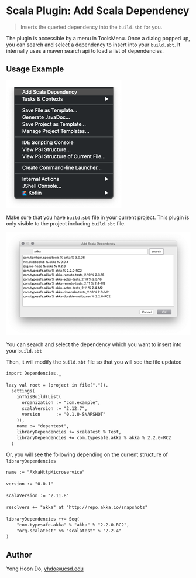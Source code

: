 # Scala Plugin: Add Scala Dependency

> Inserts the queried dependency into the `build.sbt` for you.

The plugin is accessible by a menu in ToolsMenu. Once a dialog popped up, you can search and select a dependency to insert into your `build.sbt`.
It internally uses a maven search api to load a list of dependencies.

## Usage Example

![ToolsMenu](https://github.com/doyonghoon/yong-scala-dependency/blob/master/toolmenu.png?raw=true)

Make sure that you have `build.sbt` file in your current project. This plugin is only visible to the project including `build.sbt` file.


![Dialog](https://github.com/doyonghoon/yong-scala-dependency/blob/master/dialog.png?raw=true)

You can search and select the dependency which you want to insert into your `build.sbt`

Then, it will modify the `build.sbt` file so that you will see the file updated

```
import Dependencies._

lazy val root = (project in file(".")).
  settings(
    inThisBuild(List(
      organization := "com.example",
      scalaVersion := "2.12.7",
      version      := "0.1.0-SNAPSHOT"
    )),
    name := "depentest",
    libraryDependencies += scalaTest % Test,
    libraryDependencies += com.typesafe.akka % akka % 2.2.0-RC2
  )
```

Or, you will see the following depending on the current structure of `libraryDependencies`

```
name := "AkkaHttpMicroservice"

version := "0.0.1"

scalaVersion := "2.11.8"

resolvers += "akka" at "http://repo.akka.io/snapshots"

libraryDependencies ++= Seq(
	"com.typesafe.akka" % "akka" % "2.2.0-RC2",
	"org.scalatest" %% "scalatest" % "2.2.4"
)
```

## Author

Yong Hoon Do, yhdo@ucsd.edu
